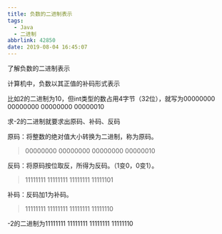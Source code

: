 ```yaml
---
title: 负数的二进制表示
tags:
  - Java
  - 二进制
abbrlink: 42850
date: 2019-08-04 16:45:07
---
```

了解负数的二进制表示

计算机中，负数以其正值的补码形式表示

比如2的二进制为10，但int类型的数占用4字节（32位），就写为00000000 00000000 00000000 00000010

求-2的二进制就要求出原码、补码、反码




原码：将整数的绝对值大小转换为二进制，称为原码。

>00000000 00000000 00000000 00000010

反码：将原码按位取反，所得为反码。（1变0，0变1）。

>11111111 11111111 11111111 11111101

补码：反码加1为补码。

>11111111 11111111 11111111 11111110

-2的二进制为11111111 11111111 11111111 11111110

<!--more-->
